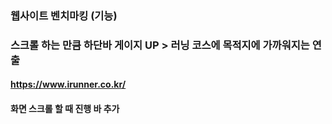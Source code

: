 ### 웹사이트 벤치마킹 (기능)
 ###  스크롤 하는 만큼 하단바 게이지 UP > 러닝 코스에 목적지에 가까워지는 연출
   #### https://www.irunner.co.kr/
   #### 화면 스크롤 할 때 진행 바 추가 

 
 
